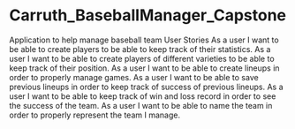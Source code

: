 # Carruth_BaseballManager_Capstone
Application to help manage baseball team
User Stories
As a user I want to be able to create players to be able to keep track of their statistics.
As a user I want to be able to create players of different varieties to be able to keep track of their position.
As a user I want to be able to create lineups in order to properly manage games.
As a user I want to be able to save previous lineups in order to keep track of success of previous lineups.
As a user I want to be able to keep track of win and loss record in order to see the success of the team.
As a user I want to be able to name the team in order to properly represent the team I manage.
